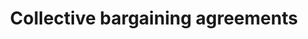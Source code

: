 ---
title: Collective bargaining agreements
longTitle: 'Collective bargaining agreements'
tags:
- gccommon
use:
- "[[Collective agreements]]"
---